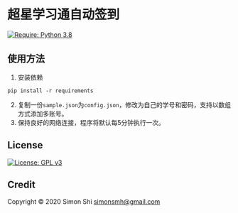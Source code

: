 # 超星学习通自动签到
[![Require: Python 3.8](https://img.shields.io/badge/Python-3.8-blue)](https://www.python.org/)

## 使用方法
1. 安装依赖
```
pip install -r requirements
```
2. 复制一份`sample.json`为`config.json`，修改为自己的学号和密码，支持以数组方式添加多账号。
3. 保持良好的网络连接，程序将默认每5分钟执行一次。

## License

[![License: GPL v3](https://img.shields.io/badge/License-GPL%20v3-blue)](https://www.gnu.org/licenses/gpl-3.0)

## Credit

Copyright © 2020 Simon Shi <simonsmh@gmail.com>
